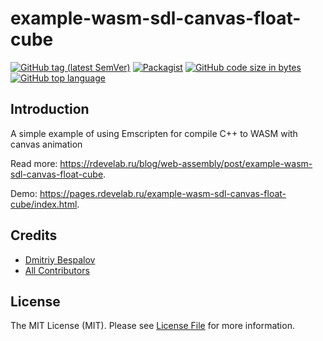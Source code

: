 # example-wasm-sdl-canvas-float-cube

[![GitHub tag (latest SemVer)][ico-github-tag-version]][link-github-tag-version]
[![Packagist][ico-license]][link-license]
[![GitHub code size in bytes][ico-github-size]][link-github]
[![GitHub top language][ico-github-top-language]][link-github]

## Introduction

A simple example of using Emscripten for compile C++ to WASM with canvas animation

Read more: https://rdevelab.ru/blog/web-assembly/post/example-wasm-sdl-canvas-float-cube.

Demo: https://pages.rdevelab.ru/example-wasm-sdl-canvas-float-cube/index.html.

## Credits

- [Dmitriy Bespalov][link-author]
- [All Contributors][link-contributors]

## License

The MIT License (MIT). Please see [License File][link-license] for more information.


[link-author]: https://github.com/superrosko
[link-contributors]: https://github.com/superrosko/example-wasm-sdl-canvas-float-cube/contributors
[link-github]: https://github.com/superrosko/example-wasm-sdl-canvas-float-cube
[link-github-tag-version]: https://github.com/superrosko/example-wasm-sdl-canvas-float-cube
[link-license]: LICENSE

[ico-github-size]: https://img.shields.io/github/languages/code-size/superrosko/example-wasm-sdl-canvas-float-cube.svg?style=flat
[ico-github-top-language]: https://img.shields.io/github/languages/top/superrosko/example-wasm-sdl-canvas-float-cube.svg?style=flat
[ico-github-tag-version]: https://img.shields.io/github/v/tag/superrosko/example-wasm-sdl-canvas-float-cube.svg?style=flat
[ico-license]: https://img.shields.io/github/license/superrosko/example-wasm-sdl-canvas-float-cube.svg?style=flat